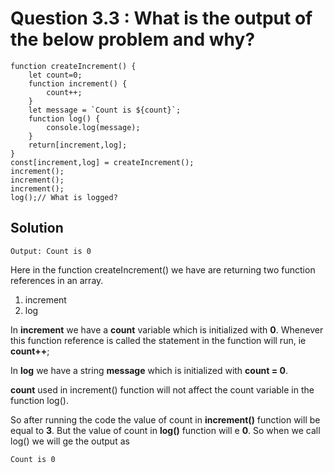 # Question 3.3 : What is the output of the below problem and why?

```
function createIncrement() {
    let count=0;
    function increment() {
        count++;
    }
    let message = `Count is ${count}`;
    function log() {
        console.log(message);
    }
    return[increment,log];
}
const[increment,log] = createIncrement();
increment();
increment();
increment();
log();// What is logged?

```

## Solution

```
Output: Count is 0
```

Here in the function createIncrement() we have are returning two function references in an array.

1. increment
2. log

In **increment** we have a **count** variable which is initialized with **0**. Whenever this function reference is called the statement in the function will run, ie **count++**;

In **log** we have a string **message** which is initialized with **count = 0**.

**count** used in increment() function will not affect the count variable in the function log().

So after running the code the value of count in **increment()** function will be equal to **3**. But the value of count in **log()** function will e **0**. So when we call log() we will ge the output as

```
Count is 0
```
